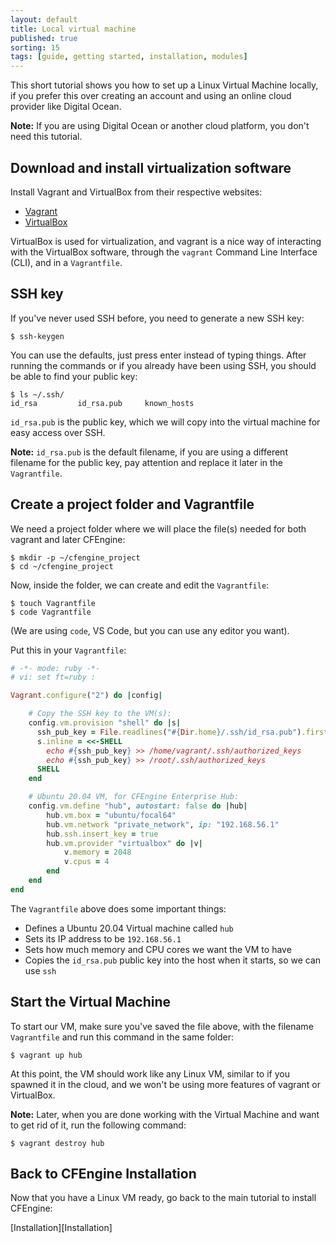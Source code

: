 ```yaml
---
layout: default
title: Local virtual machine
published: true
sorting: 15
tags: [guide, getting started, installation, modules]
---
```


This short tutorial shows you how to set up a Linux Virtual Machine locally, if you prefer this over creating an account and using an online cloud provider like Digital Ocean.

**Note:** If you are using Digital Ocean or another cloud platform, you don't need this tutorial.

## Download and install virtualization software

Install Vagrant and VirtualBox from their respective websites:

* [Vagrant](https://www.vagrantup.com/downloads)
* [VirtualBox](https://www.virtualbox.org/)

VirtualBox is used for virtualization, and vagrant is a nice way of interacting with the VirtualBox software, through the `vagrant` Command Line Interface (CLI), and in a `Vagrantfile`.

## SSH key

If you've never used SSH before, you need to generate a new SSH key:

```
$ ssh-keygen
```

You can use the defaults, just press enter instead of typing things.
After running the commands or if you already have been using SSH, you should be able to find your public key:

```
$ ls ~/.ssh/
id_rsa         id_rsa.pub     known_hosts
```

`id_rsa.pub` is the public key, which we will copy into the virtual machine for easy access over SSH.

**Note:** `id_rsa.pub` is the default filename, if you are using a different filename for the public key, pay attention and replace it later in the `Vagrantfile`.

## Create a project folder and Vagrantfile

We need a project folder where we will place the file(s) needed for both vagrant and later CFEngine:

```
$ mkdir -p ~/cfengine_project
$ cd ~/cfengine_project
```

Now, inside the folder, we can create and edit the `Vagrantfile`:

```
$ touch Vagrantfile
$ code Vagrantfile
```

(We are using `code`, VS Code, but you can use any editor you want).

Put this in your `Vagrantfile`:

```ruby
# -*- mode: ruby -*-
# vi: set ft=ruby :

Vagrant.configure("2") do |config|

    # Copy the SSH key to the VM(s):
    config.vm.provision "shell" do |s|
      ssh_pub_key = File.readlines("#{Dir.home}/.ssh/id_rsa.pub").first.strip
      s.inline = <<-SHELL
        echo #{ssh_pub_key} >> /home/vagrant/.ssh/authorized_keys
        echo #{ssh_pub_key} >> /root/.ssh/authorized_keys
      SHELL
    end

    # Ubuntu 20.04 VM, for CFEngine Enterprise Hub:
    config.vm.define "hub", autostart: false do |hub|
        hub.vm.box = "ubuntu/focal64"
        hub.vm.network "private_network", ip: "192.168.56.1"
        hub.ssh.insert_key = true
        hub.vm.provider "virtualbox" do |v|
            v.memory = 2048
            v.cpus = 4
        end
    end
end
```

The `Vagrantfile` above does some important things:

* Defines a Ubuntu 20.04 Virtual machine called `hub`
* Sets its IP address to be `192.168.56.1`
* Sets how much memory and CPU cores we want the VM to have
* Copies the `id_rsa.pub` public key into the host when it starts, so we can use `ssh`

## Start the Virtual Machine

To start our VM, make sure you've saved the file above, with the filename `Vagrantfile` and run this command in the same folder:

```
$ vagrant up hub
```

At this point, the VM should work like any Linux VM, similar to if you spawned it in the cloud, and we won't be using more features of vagrant or VirtualBox.

**Note:** Later, when you are done working with the Virtual Machine and want to get rid of it, run the following command:

```
$ vagrant destroy hub
```

## Back to CFEngine Installation

Now that you have a Linux VM ready, go back to the main tutorial to install CFEngine:

[Installation][Installation]
